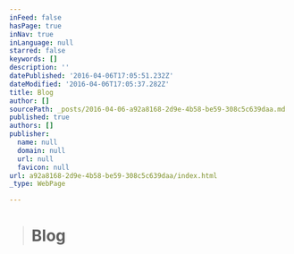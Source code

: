 ```yaml
---
inFeed: false
hasPage: true
inNav: true
inLanguage: null
starred: false
keywords: []
description: ''
datePublished: '2016-04-06T17:05:51.232Z'
dateModified: '2016-04-06T17:05:37.282Z'
title: Blog
author: []
sourcePath: _posts/2016-04-06-a92a8168-2d9e-4b58-be59-308c5c639daa.md
published: true
authors: []
publisher:
  name: null
  domain: null
  url: null
  favicon: null
url: a92a8168-2d9e-4b58-be59-308c5c639daa/index.html
_type: WebPage

---
```

> # Blog
